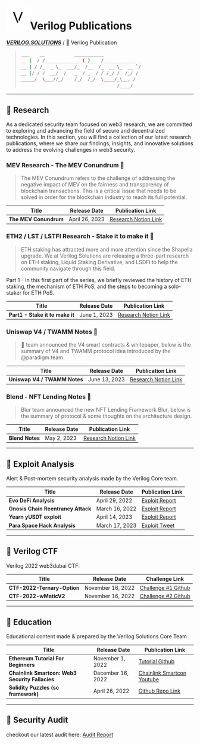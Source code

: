 <a href="https://www.verilog.solutions/">
    <img alt="verilogsolutions" src="./assets/verilog.png" style="width: 64px; height: 64px;" align="left">
</a>
<div align="left">

# Verilog Publications

**_<a href="https://www.verilog.solutions/">VERILOG.SOLUTIONS</a>_** / 🚸 Verilog Publication
</div>

> ```bash
> ___    __           ___________
> __ |  / /______________(_)__  /____________ _
> __ | / /_  _ \_  ___/_  /__  /_  __ \_  __ `/
> __ |/ / /  __/  /   _  / _  / / /_/ /  /_/ /
> _____/  \___//_/    /_/  /_/  \____/_\__, /
>                                     /____/
>
> ```

---
## 📁 Research
As a dedicated security team focused on web3 research, we are committed to exploring and advancing the field of secure and decentralized technologies. In this section, you will find a collection of our latest research publications, where we share our findings, insights, and innovative solutions to address the evolving challenges in web3 security.


###  MEV Research - The MEV Conundrum 🚀
> The MEV Conundrum refers to the challenge of addressing the negative impact of MEV on the fairness and transparency of blockchain transactions. This is a critical issue that needs to be solved in order for the blockchain industry to reach its full potential.

| Title                | Release  Date  | Publication Link |
| -------------------- | -------------- | ---------------- |
| **The MEV Conundrum**| April 26, 2023 | [Research Notion Link](https://verilog-solutions.notion.site/The-MEV-Conundrum-6d66001b150148739be14d73a8836903)|

### ETH2 / LST / LSTFI Research - Stake it to make it 🚀
> ETH staking has attracted more and more attention since the Shapella upgrade. We at Verilog Solutions are releasing a three-part research on ETH staking, Liquid Staking Derivative, and LSDFi to help the community navigate through this field. 

Part 1 - In this first part of the series, we briefly reviewed the history of ETH staking, the mechanism of ETH PoS, and the steps to becoming a solo-staker for ETH PoS.

| Title                | Release  Date  | Publication Link |
| -------------------- | -------------- | ---------------- |
| **Part1 - Stake it to make it**| June 1, 2023 | [Research Notion Link](https://verilog-solutions.notion.site/Stake-it-to-make-it-How-to-start-earning-from-ETH-Staking-0588294c54b54f2f8c418bb7070cb491#b385b1931c5e4531aa14f7850c96e05f)|

### Uniswap V4 / TWAMM Notes 🚀
> 🦄 team announced the V4 smart contracts & whitepaper, below is the summary of V4 and TWAMM protocol idea introduced by the @paradigm team.

| Title                | Release  Date  | Publication Link |
| -------------------- | -------------- | ---------------- |
| **Uniswap V4 / TWAMM Notes**| June 13, 2023 | [Research Notion Link](https://verilog-solutions.notion.site/Uniswap-V4-TWAMM-Notes-f5c667b12eae47238b62a942540b7af1?pvs=4)|

### Blend - NFT Lending Notes 🚀
> Blur team announced the new NFT Lending Framework Blur, below is the summary of protocol & some thoughts on the architecture design.

| Title                | Release  Date  | Publication Link |
| -------------------- | -------------- | ---------------- |
| **Blend Notes**| May 2, 2023 | [Research Notion Link](https://verilog-solutions.notion.site/blend-NFT-Lending-695b8d1b38354afc90191437435a6ca6?pvs=4)|

---
## 📍 Exploit Analysis
Alert & Post-mortem security analysis made by the Verilog Core team.

| Title                             | Release  Date  | Publication Link                                                                                                     |
| --------------------------------- | -------------- | -------------------------------------------------------------------------------------------------------------------- |
| **Evo DeFi Analysis**             | April 29, 2022 | [Exploit Report](exploit_analysis/evo_defi_analysis.md)                                                              |
| **Gnosis Chain Reentrancy Attack**| March 16, 2022 | [Exploit Report](exploit_analysis/gnosis_chain_reentrancy_attack.md)                                                 |
| **Yearn yUSDT exploit**           | April 14, 2023 | [Exploit Report](https://verilog-solutions.notion.site/Yearn-yUSDT-exploit-20230412-c015edee44f44fe7808510b0e9ab9ad6)|
| **Para.Space Hack Analysis**      | March 17, 2023 | [Exploit Tweet](https://twitter.com/verilog_audit/status/1636673671417970688?s=20)                                   |

---
## 🚩 Verilog CTF
Verilog 2022 web3dubai CTF:

| Title                             | Release  Date     | Challenge Link                                                                                                     |
| --------------------------------- | ----------------- | ------------------------------------------------------------------------------------------------------------------ |
| **CTF-2022-Ternary-Option**       | November 16, 2022 | [Challenge #1 Github](https://github.com/Verilog-Solutions/CTF-2022-Ternary-Option)                                |
| **CTF-2022-wMaticV2**             | November 16, 2022 | [Challenge #2 Github]( https://github.com/Verilog-Solutions/CTF-2022-wMaticV2)                                     |

---
## 👾 Education
Educational content made & prepared by the Verilog Solutions Core Team

| Title                               | Release  Date     | Publication Link                                                                                                     |
| ----------------------------------- | ----------------- | -------------------------------------------------------------------------------------------------------------------- |
| **Ethereum Tutorial For Beginners** | November 1, 2022  | [Tutorial Github](https://github.com/Verilog-Solutions/Ethereum-Tutorial-For-Beginners)                              |
| **Chainlink Smartcon: Web3 Security Fallacies**| December 16, 2022 | [Chainlink Smartcon Youtube](https://www.youtube.com/watch?v=I8R5ximnuEA&t=2s)                            |
| **Solidity Puzzles (sc framework)** | April 26, 2022    | [Github Repo Link](https://twitter.com/verilog_audit/status/1519003561153028097?s=20)                                |

---
## 🚩 Security Audit
checkout our latest audit here:
[Audit Report](https://github.com/Verilog-Solutions/.github/tree/main/profile)
